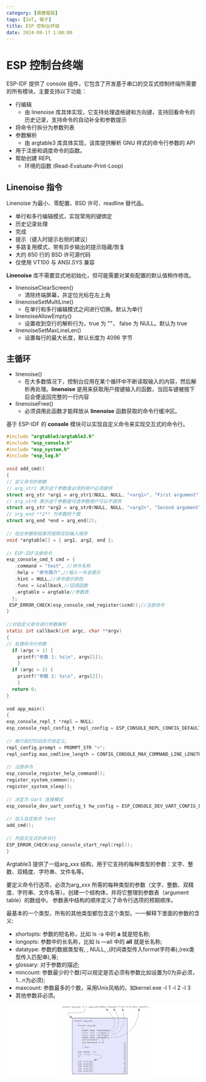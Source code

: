 ```yaml
---
category: [積體電路]
tags: [IoT, 電子]
title: ESP 控制台终端
date: 2024-08-17 1:00:00
---
```


<style>
  table {
    width: 100%
    }
  td {
    vertical-align: center;
    text-align: center;
  }
  table.inputT{
    margin: 10px;
    width: auto;
    margin-left: auto;
    margin-right: auto;
    border: none;
  }
  input{
    text-align: center;
    padding: 0px 10px;
  }
  iframe{
    width: 100%;
    display: block;
    border-style:none;
  }
</style>

# ESP 控制台终端

ESP-IDF 提供了 console 组件，它包含了开发基于串口的交互式控制终端所需要的所有模块，主要支持以下功能：

 - 行编辑
    - 由 linenoise 库具体实现，它支持处理退格键和方向键，支持回看命令的历史记录，支持命令的自动补全和参数提示
 - 将命令行拆分为参数列表
 - 参数解析
    - 由 argtable3 库具体实现，该库提供解析 GNU 样式的命令行参数的 API
 - 用于注册和调度命令的函数。
 - 帮助创建 REPL
    - 环境的函数 (Read-Evaluate-Print-Loop)

## Linenoise 指令

Linenoise 为最小、零配置、BSD 许可、readline 替代品。

 - 单行和多行编辑模式，实现常用的键绑定
 - 历史记录处理
 - 完成
 - 提示（键入时提示右侧的建议）
 - 多路复用模式，带有异步输出的提示隐藏/恢复
 - 大约 850 行的 BSD 许可源代码
 - 仅使用 VT100 与 ANSI.SYS 兼容


**Linenoise** 库不需要显式地初始化，但可能需要对某些配置的默认值稍作修改。

 - linenoiseClearScreen()
    - 清除终端屏幕，并定位光标在左上角
 - linenoiseSetMultiLine()    
    - 在单行和多行编辑模式之间进行切换。默认为单行
 - linenoiseAllowEmpty()
    - 设置收到空行的解析行为，true 为 ""， false 为 NULL。默认为 true
 - linenoiseSetMaxLineLen()
    - 设置每行的最大长度，默认长度为 4096 字节

## 主循环

 - linenoise()
    - 在大多数情况下，控制台应用在某个循环中不断读取输入的内容，然后解析再处理。**linenoise** 是用来获取用户按键输入的函数，当回车键被按下后会便返回完整的一行内容
 - linenoiseFree()
    - 必须调用此函数才能释放从 **linenoise** 函数获取的命令行缓冲区。

基于 ESP-IDF 的 **console** 模块可以实现自定义命令来实现交互式的命令行。

```c
#include "argtable3/argtable3.h"
#include "esp_console.h"
#include "esp_system.h"
#include "esp_log.h"

void add_cmd()
{
// 定义命令的参数
// arg_str1 表示这个参数是必须的用户必须提供
struct arg_str *arg1 = arg_str1(NULL, NULL, "<arg1>", "First argument");
// arg_str0 表示这个参数是可选参数用户可以不提供
struct arg_str *arg2 = arg_str0(NULL, NULL, "<arg2>", "Second argument");
// srg_end **2** 为参数的个数
struct arg_end *end = arg_end(2);

// 组合参数和结束符按照实际输入顺序
void *argtable[] = { arg1, arg2, end };

// ESP-IDF注册命令
esp_console_cmd_t cmd = {
   .command = "test", //命令名称
   .help = "命令简介",//输入一半会提示
   .hint = NULL,//命令提示颜色
   .func = &callback,//回调函数
   .argtable = argtable//参数表
  };
 ESP_ERROR_CHECK(esp_console_cmd_register(&cmd));//注册命令
}

//对自定义命令进行参数解析
static int callback(int argc, char **argv)
{
// 处理命令行参数
  if (argc > 1) {
    printf("参数 1: %s\n", argv[1]);
    }
  if (argc > 2) {
    printf("参数 2: %s\n", argv[2]);
    }
  return 0;
}

vod app_main()
{
esp_console_repl_t *repl = NULL;
esp_console_repl_config_t repl_config = ESP_CONSOLE_REPL_CONFIG_DEFAULT();

// 每行前打印动态可自定义。
repl_config.prompt = PROMPT_STR ">";
repl_config.max_cmdline_length = CONFIG_CONSOLE_MAX_COMMAND_LINE_LENGTH;

// 注册命令
esp_console_register_help_command();
register_system_common();
register_system_sleep();

// 决定为 Uart 连接模式
esp_console_dev_uart_config_t hw_config = ESP_CONSOLE_DEV_UART_CONFIG_DEFAULT(); ESP_ERROR_CHECK(esp_console_new_repl_uart(&hw_config, &repl_config, &repl)); 

// 加入自定指令 test
add_cmd();

// 开启交互式的命令行
ESP_ERROR_CHECK(esp_console_start_repl(repl));
}
```


Argtable3 提供了一组arg_xxx 结构，用于它支持的每种类型的参数：文字、整数、双精度、字符串、文件名等。

要定义命令行选项，必须为arg_xxx 所需的每种类型的参数（文字、整数、双精度、字符串、文件名等）。创建一个结构体，并将它整理到参数表（argument table）的数组中。
参数表中结构的顺序定义了命令行选项的预期顺序。

最基本的一个类型，所有的其他类型都包含这个类型。一一解释下里面的参数的含义:

 - shortopts: 参数的短名称，比如 ls -a 中的 **a**  就是短名称;
 - longopts: 参数中的长名称，比如 ls —all 中的 **all** 就是长名称;
 - datatype: 参数的数据类型有, , NULL, ,(时间类型传入format字符串),(rex类型传入匹配串),等;
 - glossary: 对于参数的描述;
 - mincount: 参数最少的个数(可以规定是否必须有参数比如设置为0为非必须，1…n为必须);
 - maxcount: 参数最多的个数，采用Unix风格的，如kernel.exe -l 1 -l 2 -l 3
 - 其他参数非必须。

![Alt arg](../assets/img/esp/argtable.png)